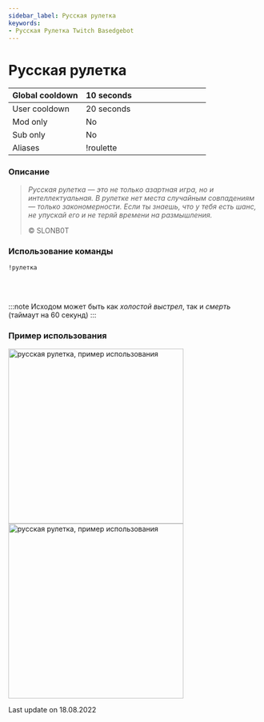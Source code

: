 ```yaml
---
sidebar_label: Русская рулетка
keywords:
- Русская Рулетка Twitch Basedgebot
---
```


# Русская рулетка

| Global cooldown | 10 seconds⠀⠀⠀⠀⠀⠀⠀⠀⠀⠀⠀⠀ |
|:----------------|:-----------------------|
| User cooldown   | 20 seconds             |
| Mod only        | No                     |
| Sub only        | No                    |
| Aliases         | !roulette              |

### Описание

> *<quote>Русская рулетка — это не только азартная игра, но и интеллектуальная. В рулетке нет места случайным совпадениям — только закономерности. Если ты знаешь, что у тебя есть шанс, не упускай его и не теряй времени на размышления.</quote>*
>
> © SLONB0T

### Использование команды

<code>!рулетка</code>

<br/>
<br/>

:::note
Исходом может быть как <i>холостой выстрел</i>, так и <i>смерть</i> (таймаут на 60 секунд)
:::

### Пример использования

<img src="https://media0.giphy.com/media/v9Q6GAWyFFaDXDdsKc/giphy.gif?cid=790b7611f054bdada189dcfbbad46ddfe1bd23b821cc936b&rid=giphy.gif&ct=g" alt="русская рулетка, пример использования" width="350"/>
<img src="https://media3.giphy.com/media/jTg6r00iWb1ITTcV5o/giphy.gif?cid=790b76117fddfb4c49a7ce78536b393887d4026812cd2e7e&rid=giphy.gif&ct=g" alt="русская рулетка, пример использования" width="350" id="example-right"/>

<p class="update">Last update on 18.08.2022</p>
